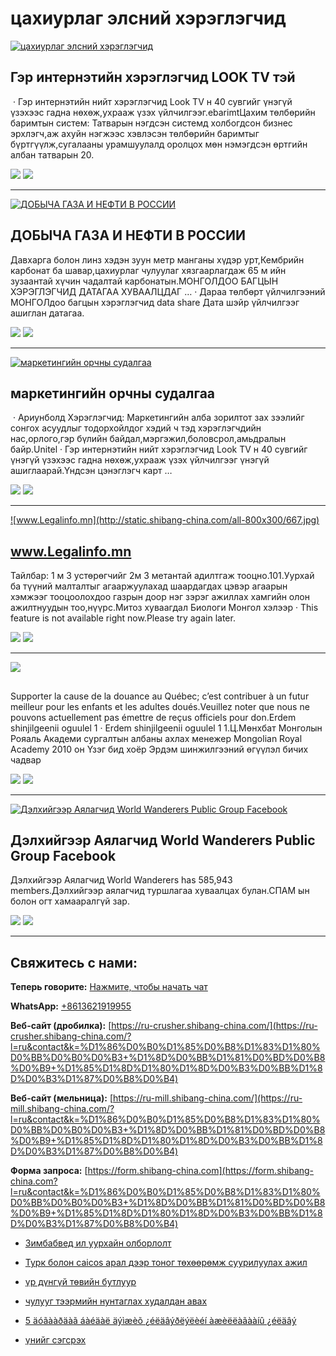 # цахиурлаг элсний хэрэглэгчид

<a href="https://swt.shibang-china.com/?l=ru&img&k=%D1%86%D0%B0%D1%85%D0%B8%D1%83%D1%80%D0%BB%D0%B0%D0%B3+%D1%8D%D0%BB%D1%81%D0%BD%D0%B8%D0%B9+%D1%85%D1%8D%D1%80%D1%8D%D0%B3%D0%BB%D1%8D%D0%B3%D1%87%D0%B8%D0%B4" target="_blank">![цахиурлаг элсний хэрэглэгчид](http://static.shibang-china.com/all-800x300/923.jpg)</a>

## Гэр интернэтийн хэрэглэгчид LOOK TV тэй
&nbsp;&#0183;&#32;Гэр интернэтийн нийт хэрэглэгчид Look TV н 40 сувгийг үнэгүй үзэхээс гадна нөхөж,ухрааж үзэх үйлчилгээг.ebarimtЦахим төлбөрийн баримтын систем: Татварын нэгдсэн системд холбогдсон бизнес эрхлэгч,аж ахуйн нэгжээс хэвлэсэн төлбөрийн баримтыг бүртгүүлж,сугалааны урамшуулалд оролцох мөн нэмэгдсэн өртгийн албан татварын 20.


<a href="https://whatsapp.shibangsoft.com/WhatsApp.php" target="_blank" title="WhatsApp">![](http://static.shibang-china.com/icon/whatsapp.png)</a> <a href="https://swt.shibang-china.com/?l=ru&icon&k=%D1%86%D0%B0%D1%85%D0%B8%D1%83%D1%80%D0%BB%D0%B0%D0%B3+%D1%8D%D0%BB%D1%81%D0%BD%D0%B8%D0%B9+%D1%85%D1%8D%D1%80%D1%8D%D0%B3%D0%BB%D1%8D%D0%B3%D1%87%D0%B8%D0%B4" target="_blank">![](http://static.shibang-china.com/icon/chat-ru.png)</a>

---

<a href="https://swt.shibang-china.com/?l=ru&img&k=%D1%86%D0%B0%D1%85%D0%B8%D1%83%D1%80%D0%BB%D0%B0%D0%B3+%D1%8D%D0%BB%D1%81%D0%BD%D0%B8%D0%B9+%D1%85%D1%8D%D1%80%D1%8D%D0%B3%D0%BB%D1%8D%D0%B3%D1%87%D0%B8%D0%B4" target="_blank">![ДОБЫЧА ГАЗА И НЕФТИ В РОССИИ](http://static.shibang-china.com/all-800x300/213.jpg)</a>

## ДОБЫЧА ГАЗА И НЕФТИ В РОССИИ
Давхарга болон линз хэдэн зуун метр манганы хүдэр урт,Кембрийн карбонат ба шавар,цахиурлаг чулуулаг хязгаарлагдаж 65 м ийн зузаантай хүчин чадалтай карбонатын.МОНГОЛДОО БАГЦЫН ХЭРЭГЛЭГЧИД ДАТАГАА ХУВААЛЦДАГ …&nbsp;&#0183;&#32;Дараа төлбөрт үйлчилгээний МОНГОЛдоо багцын хэрэглэгчид data share Дата шэйр үйлчилгээг ашиглан датагаа.


<a href="https://whatsapp.shibangsoft.com/WhatsApp.php" target="_blank" title="WhatsApp">![](http://static.shibang-china.com/icon/whatsapp.png)</a> <a href="https://swt.shibang-china.com/?l=ru&icon&k=%D1%86%D0%B0%D1%85%D0%B8%D1%83%D1%80%D0%BB%D0%B0%D0%B3+%D1%8D%D0%BB%D1%81%D0%BD%D0%B8%D0%B9+%D1%85%D1%8D%D1%80%D1%8D%D0%B3%D0%BB%D1%8D%D0%B3%D1%87%D0%B8%D0%B4" target="_blank">![](http://static.shibang-china.com/icon/chat-ru.png)</a>

---

<a href="https://swt.shibang-china.com/?l=ru&img&k=%D1%86%D0%B0%D1%85%D0%B8%D1%83%D1%80%D0%BB%D0%B0%D0%B3+%D1%8D%D0%BB%D1%81%D0%BD%D0%B8%D0%B9+%D1%85%D1%8D%D1%80%D1%8D%D0%B3%D0%BB%D1%8D%D0%B3%D1%87%D0%B8%D0%B4" target="_blank">![маркетингийн орчны судалгаа](http://static.shibang-china.com/all-800x300/440.jpg)</a>

## маркетингийн орчны судалгаа
&nbsp;&#0183;&#32;Ариунболд Хэрэглэгчид: Маркетингийн алба зорилтот зах зээлийг сонгох асуудлыг тодорхойлдог хэдий ч тэд хэрэглэгчдийн нас,орлого,гэр бүлийн байдал,мэргэжил,боловсрол,амьдралын байр.Unitel&nbsp;&#0183;&#32;Гэр интернэтийн нийт хэрэглэгчид Look TV н 40 сувгийг үнэгүй үзэхээс гадна нөхөж,ухрааж үзэх үйлчилгээг үнэгүй ашиглаарай.Үндсэн цэнэглэгч карт …


<a href="https://whatsapp.shibangsoft.com/WhatsApp.php" target="_blank" title="WhatsApp">![](http://static.shibang-china.com/icon/whatsapp.png)</a> <a href="https://swt.shibang-china.com/?l=ru&icon&k=%D1%86%D0%B0%D1%85%D0%B8%D1%83%D1%80%D0%BB%D0%B0%D0%B3+%D1%8D%D0%BB%D1%81%D0%BD%D0%B8%D0%B9+%D1%85%D1%8D%D1%80%D1%8D%D0%B3%D0%BB%D1%8D%D0%B3%D1%87%D0%B8%D0%B4" target="_blank">![](http://static.shibang-china.com/icon/chat-ru.png)</a>

---

<a href="https://swt.shibang-china.com/?l=ru&img&k=%D1%86%D0%B0%D1%85%D0%B8%D1%83%D1%80%D0%BB%D0%B0%D0%B3+%D1%8D%D0%BB%D1%81%D0%BD%D0%B8%D0%B9+%D1%85%D1%8D%D1%80%D1%8D%D0%B3%D0%BB%D1%8D%D0%B3%D1%87%D0%B8%D0%B4" target="_blank">![www.Legalinfo.mn](http://static.shibang-china.com/all-800x300/667.jpg)</a>

## www.Legalinfo.mn
Тайлбар: 1 м 3 устөрөгчийг 2м 3 метантай адилтгаж тооцно.101.Уурхай ба түүний малталтыг агааржуулахад шаардагдах цэвэр агаарын хэмжээг тооцоолохдоо газрын доор нэг зэрэг ажиллах хамгийн олон ажилтнуудын тоо,нүүрс.Митоз хуваагдал Биологи Монгол хэлээр&nbsp;&#0183;&#32;This feature is not available right now.Please try again later.


<a href="https://whatsapp.shibangsoft.com/WhatsApp.php" target="_blank" title="WhatsApp">![](http://static.shibang-china.com/icon/whatsapp.png)</a> <a href="https://swt.shibang-china.com/?l=ru&icon&k=%D1%86%D0%B0%D1%85%D0%B8%D1%83%D1%80%D0%BB%D0%B0%D0%B3+%D1%8D%D0%BB%D1%81%D0%BD%D0%B8%D0%B9+%D1%85%D1%8D%D1%80%D1%8D%D0%B3%D0%BB%D1%8D%D0%B3%D1%87%D0%B8%D0%B4" target="_blank">![](http://static.shibang-china.com/icon/chat-ru.png)</a>

---

<a href="https://swt.shibang-china.com/?l=ru&img&k=%D1%86%D0%B0%D1%85%D0%B8%D1%83%D1%80%D0%BB%D0%B0%D0%B3+%D1%8D%D0%BB%D1%81%D0%BD%D0%B8%D0%B9+%D1%85%D1%8D%D1%80%D1%8D%D0%B3%D0%BB%D1%8D%D0%B3%D1%87%D0%B8%D0%B4" target="_blank">![](http://static.shibang-china.com/all-800x300/498.jpg)</a>

## 
Supporter la cause de la douance au Qu&#233;bec; c’est contribuer &#224; un futur meilleur pour les enfants et les adultes dou&#233;s.Veuillez noter que nous ne pouvons actuellement pas &#233;mettre de re&#231;us officiels pour don.Erdem shinjilgeenii oguulel 1&nbsp;&#0183;&#32;Erdem shinjilgeenii oguulel 1 1.Ц.Мөнхбат Монголын Рояаль Академи сургалтын албаны ахлах менежер Mongolian Royal Academy 2010 он Үзэг бид хоёр Эрдэм шинжилгээний өгүүлэл бичих чадвар


<a href="https://whatsapp.shibangsoft.com/WhatsApp.php" target="_blank" title="WhatsApp">![](http://static.shibang-china.com/icon/whatsapp.png)</a> <a href="https://swt.shibang-china.com/?l=ru&icon&k=%D1%86%D0%B0%D1%85%D0%B8%D1%83%D1%80%D0%BB%D0%B0%D0%B3+%D1%8D%D0%BB%D1%81%D0%BD%D0%B8%D0%B9+%D1%85%D1%8D%D1%80%D1%8D%D0%B3%D0%BB%D1%8D%D0%B3%D1%87%D0%B8%D0%B4" target="_blank">![](http://static.shibang-china.com/icon/chat-ru.png)</a>

---

<a href="https://swt.shibang-china.com/?l=ru&img&k=%D1%86%D0%B0%D1%85%D0%B8%D1%83%D1%80%D0%BB%D0%B0%D0%B3+%D1%8D%D0%BB%D1%81%D0%BD%D0%B8%D0%B9+%D1%85%D1%8D%D1%80%D1%8D%D0%B3%D0%BB%D1%8D%D0%B3%D1%87%D0%B8%D0%B4" target="_blank">![Дэлхийгээр Аялагчид World Wanderers Public Group Facebook](http://static.shibang-china.com/all-800x300/756.jpg)</a>

## Дэлхийгээр Аялагчид World Wanderers Public Group Facebook
Дэлхийгээр Аялагчид World Wanderers has 585,943 members.Дэлхийгээр аялагчид туршлагаа хуваалцах булан.СПАМ ын болон огт хамааралгүй зар.

<a href="https://whatsapp.shibangsoft.com/WhatsApp.php" target="_blank" title="WhatsApp">![](http://static.shibang-china.com/icon/whatsapp.png)</a> <a href="https://swt.shibang-china.com/?l=ru&icon&k=%D1%86%D0%B0%D1%85%D0%B8%D1%83%D1%80%D0%BB%D0%B0%D0%B3+%D1%8D%D0%BB%D1%81%D0%BD%D0%B8%D0%B9+%D1%85%D1%8D%D1%80%D1%8D%D0%B3%D0%BB%D1%8D%D0%B3%D1%87%D0%B8%D0%B4" target="_blank">![](http://static.shibang-china.com/icon/chat-ru.png)</a>

---
## Свяжитесь с нами:

**Теперь говорите:** [Нажмите, чтобы начать чат](https://swt.shibang-china.com?l=ru&contact&k=%D1%86%D0%B0%D1%85%D0%B8%D1%83%D1%80%D0%BB%D0%B0%D0%B3+%D1%8D%D0%BB%D1%81%D0%BD%D0%B8%D0%B9+%D1%85%D1%8D%D1%80%D1%8D%D0%B3%D0%BB%D1%8D%D0%B3%D1%87%D0%B8%D0%B4)

**WhatsApp:**  [+8613621919955](https://whatsapp.shibangsoft.com/WhatsApp.php)

**Веб-сайт (дробилка):** [https://ru-crusher.shibang-china.com/](https://ru-crusher.shibang-china.com/?l=ru&contact&k=%D1%86%D0%B0%D1%85%D0%B8%D1%83%D1%80%D0%BB%D0%B0%D0%B3+%D1%8D%D0%BB%D1%81%D0%BD%D0%B8%D0%B9+%D1%85%D1%8D%D1%80%D1%8D%D0%B3%D0%BB%D1%8D%D0%B3%D1%87%D0%B8%D0%B4)

**Веб-сайт (мельница):** [https://ru-mill.shibang-china.com/](https://ru-mill.shibang-china.com/?l=ru&contact&k=%D1%86%D0%B0%D1%85%D0%B8%D1%83%D1%80%D0%BB%D0%B0%D0%B3+%D1%8D%D0%BB%D1%81%D0%BD%D0%B8%D0%B9+%D1%85%D1%8D%D1%80%D1%8D%D0%B3%D0%BB%D1%8D%D0%B3%D1%87%D0%B8%D0%B4)

**Форма запроса:** [https://form.shibang-china.com](https://form.shibang-china.com?l=ru&contact&k=%D1%86%D0%B0%D1%85%D0%B8%D1%83%D1%80%D0%BB%D0%B0%D0%B3+%D1%8D%D0%BB%D1%81%D0%BD%D0%B8%D0%B9+%D1%85%D1%8D%D1%80%D1%8D%D0%B3%D0%BB%D1%8D%D0%B3%D1%87%D0%B8%D0%B4)

* [Зимбабвед ил уурхайн олборлолт](../127/%D0%97%D0%B8%D0%BC%D0%B1%D0%B0%D0%B1%D0%B2%D0%B5%D0%B4%20%D0%B8%D0%BB%20%D1%83%D1%83%D1%80%D1%85%D0%B0%D0%B9%D0%BD%20%D0%BE%D0%BB%D0%B1%D0%BE%D1%80%D0%BB%D0%BE%D0%BB%D1%82.md)

* [Турк болон caicos арал дээр тоног төхөөрөмж суурилуулах ажил](../127/%D0%A2%D1%83%D1%80%D0%BA%20%D0%B1%D0%BE%D0%BB%D0%BE%D0%BD%20caicos%20%D0%B0%D1%80%D0%B0%D0%BB%20%D0%B4%D1%8D%D1%8D%D1%80%20%D1%82%D0%BE%D0%BD%D0%BE%D0%B3%20%D1%82%D3%A9%D1%85%D3%A9%D3%A9%D1%80%D3%A9%D0%BC%D0%B6%20%D1%81%D1%83%D1%83%D1%80%D0%B8%D0%BB%D1%83%D1%83%D0%BB%D0%B0%D1%85%20%D0%B0%D0%B6%D0%B8%D0%BB.md)

* [үр дүнгүй төвийн бутлуур](../127/%D2%AF%D1%80%20%D0%B4%D2%AF%D0%BD%D0%B3%D2%AF%D0%B9%20%D1%82%D3%A9%D0%B2%D0%B8%D0%B9%D0%BD%20%D0%B1%D1%83%D1%82%D0%BB%D1%83%D1%83%D1%80.md)

* [чулууг тээрмийн нунтаглах худалдан авах](../128/%D1%87%D1%83%D0%BB%D1%83%D1%83%D0%B3%20%D1%82%D1%8D%D1%8D%D1%80%D0%BC%D0%B8%D0%B9%D0%BD%20%D0%BD%D1%83%D0%BD%D1%82%D0%B0%D0%B3%D0%BB%D0%B0%D1%85%20%D1%85%D1%83%D0%B4%D0%B0%D0%BB%D0%B4%D0%B0%D0%BD%20%D0%B0%D0%B2%D0%B0%D1%85.md)

* [5 äóãààðäàã áàéäàë äýìæèõ ¿éëäâýðëýëèéí àæèëëàãààíû ¿éëäâý](../130/5%20%C3%A4%C3%B3%C3%A3%C3%A0%C3%A0%C3%B0%C3%A4%C3%A0%C3%A3%20%C3%A1%C3%A0%C3%A9%C3%A4%C3%A0%C3%AB%20%C3%A4%C3%BD%C3%AC%C3%A6%C3%A8%C3%B5%20%C2%BF%C3%A9%C3%AB%C3%A4%C3%A2%C3%BD%C3%B0%C3%AB%C3%BD%C3%AB%C3%A8%C3%A9%C3%AD%20%C3%A0%C3%A6%C3%A8%C3%AB%C3%AB%C3%A0%C3%A3%C3%A0%C3%A0%C3%AD%C3%BB%20%C2%BF%C3%A9%C3%AB%C3%A4%C3%A2%C3%BD.md)

* [үнийг сэгсрэх](../130/%D2%AF%D0%BD%D0%B8%D0%B9%D0%B3%20%D1%81%D1%8D%D0%B3%D1%81%D1%80%D1%8D%D1%85.md)